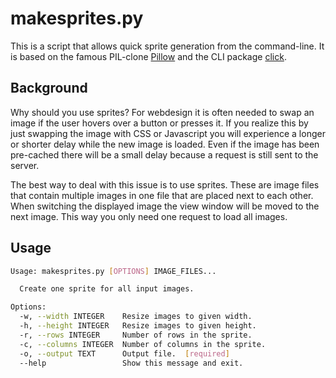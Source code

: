 # makesprites.py

This is a script that allows quick sprite generation from the command-line.
It is based on the famous PIL-clone [Pillow](https://pillow.readthedocs.io/en/latest/index.html)
and the CLI package [click](https://palletsprojects.com/p/click/).

## Background

Why should you use sprites? For webdesign it is often needed to swap an image
if the user hovers over a button or presses it. If you realize this by just
swapping the image with CSS or Javascript you will experience a longer or
shorter delay while the new image is loaded. Even if the image has been
pre-cached there will be a small delay because a request is still sent to the
server.

The best way to deal with this issue is to use sprites. These are image files
that contain multiple images in one file that are placed next to each other.
When switching the displayed image the view window will be moved to the next
image. This way you only need one request to load all images.

## Usage

```bash
Usage: makesprites.py [OPTIONS] IMAGE_FILES...

  Create one sprite for all input images.

Options:
  -w, --width INTEGER    Resize images to given width.
  -h, --height INTEGER   Resize images to given height.
  -r, --rows INTEGER     Number of rows in the sprite.
  -c, --columns INTEGER  Number of columns in the sprite.
  -o, --output TEXT      Output file.  [required]
  --help                 Show this message and exit.
```